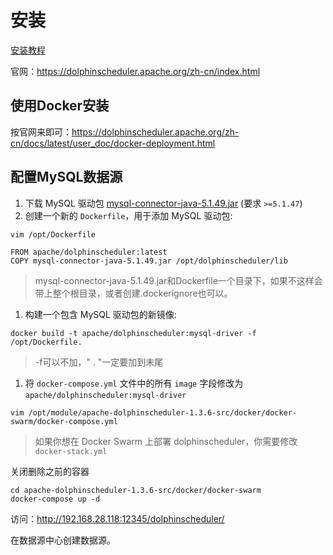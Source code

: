 # 安装

[安装教程](https://blog.csdn.net/qq_33845894/article/details/115354581?utm_medium=distribute.pc_relevant.none-task-blog-baidujs_baidulandingword-4&spm=1001.2101.3001.4242)

官网：https://dolphinscheduler.apache.org/zh-cn/index.html

## 使用Docker安装

按官网来即可：https://dolphinscheduler.apache.org/zh-cn/docs/latest/user_doc/docker-deployment.html



## 配置MySQL数据源

1. 下载 MySQL 驱动包 [mysql-connector-java-5.1.49.jar](https://repo1.maven.org/maven2/mysql/mysql-connector-java/5.1.49/mysql-connector-java-5.1.49.jar) (要求 `>=5.1.47`)
2. 创建一个新的 `Dockerfile`，用于添加 MySQL 驱动包:

```
vim /opt/Dockerfile
```

```
FROM apache/dolphinscheduler:latest
COPY mysql-connector-java-5.1.49.jar /opt/dolphinscheduler/lib
```

>mysql-connector-java-5.1.49.jar和Dockerfile一个目录下，如果不这样会带上整个根目录，或者创建.dockerignore也可以。

1. 构建一个包含 MySQL 驱动包的新镜像:

```
docker build -t apache/dolphinscheduler:mysql-driver -f /opt/Dockerfile.
```

> -f可以不加，" . "一定要加到末尾

1. 将 `docker-compose.yml` 文件中的所有 `image` 字段修改为 `apache/dolphinscheduler:mysql-driver`

```
vim /opt/module/apache-dolphinscheduler-1.3.6-src/docker/docker-swarm/docker-compose.yml
```

> 如果你想在 Docker Swarm 上部署 dolphinscheduler，你需要修改 `docker-stack.yml`

关闭删除之前的容器

```
cd apache-dolphinscheduler-1.3.6-src/docker/docker-swarm
docker-compose up -d
```

访问：http://192.168.28.118:12345/dolphinscheduler/

在数据源中心创建数据源。
